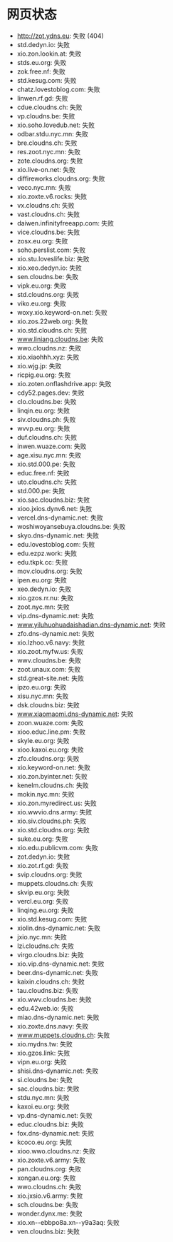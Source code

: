 # 网页状态
- http://zot.ydns.eu: 失败 (404)
- std.dedyn.io: 失败
- xio.zon.lookin.at: 失败
- stds.eu.org: 失败
- zok.free.nf: 失败
- std.kesug.com: 失败
- chatz.lovestoblog.com: 失败
- linwen.rf.gd: 失败
- cdue.cloudns.ch: 失败
- vp.cloudns.be: 失败
- xio.soho.lovedub.net: 失败
- odbar.stdu.nyc.mn: 失败
- bre.cloudns.ch: 失败
- res.zoot.nyc.mn: 失败
- zote.cloudns.org: 失败
- xio.live-on.net: 失败
- diffireworks.cloudns.org: 失败
- veco.nyc.mn: 失败
- xio.zoxte.v6.rocks: 失败
- vx.cloudns.ch: 失败
- vast.cloudns.ch: 失败
- daiwen.infinityfreeapp.com: 失败
- vice.cloudns.be: 失败
- zosx.eu.org: 失败
- soho.perslist.com: 失败
- xio.stu.loveslife.biz: 失败
- xio.xeo.dedyn.io: 失败
- sen.cloudns.be: 失败
- vipk.eu.org: 失败
- std.cloudns.org: 失败
- viko.eu.org: 失败
- woxy.xio.keyword-on.net: 失败
- xio.zos.22web.org: 失败
- xio.std.cloudns.ch: 失败
- www.liniang.cloudns.be: 失败
- wwo.cloudns.nz: 失败
- xio.xiaohhh.xyz: 失败
- xio.wjg.jp: 失败
- ricpig.eu.org: 失败
- xio.zoten.onflashdrive.app: 失败
- cdy52.pages.dev: 失败
- clo.cloudns.be: 失败
- linqin.eu.org: 失败
- siv.cloudns.ph: 失败
- wvvp.eu.org: 失败
- duf.cloudns.ch: 失败
- inwen.wuaze.com: 失败
- age.xisu.nyc.mn: 失败
- xio.std.000.pe: 失败
- educ.free.nf: 失败
- uto.cloudns.ch: 失败
- std.000.pe: 失败
- xio.sac.cloudns.biz: 失败
- xioo.jxios.dynv6.net: 失败
- vercel.dns-dynamic.net: 失败
- woshiwoyansebuya.cloudns.be: 失败
- skyo.dns-dynamic.net: 失败
- edu.lovestoblog.com: 失败
- edu.ezpz.work: 失败
- edu.tkpk.cc: 失败
- mov.cloudns.org: 失败
- ipen.eu.org: 失败
- xeo.dedyn.io: 失败
- xio.gzos.rr.nu: 失败
- zoot.nyc.mn: 失败
- vip.dns-dynamic.net: 失败
- www.yiluhuohuadaishadian.dns-dynamic.net: 失败
- zfo.dns-dynamic.net: 失败
- xio.lzhoo.v6.navy: 失败
- xio.zoot.myfw.us: 失败
- wwv.cloudns.be: 失败
- zoot.unaux.com: 失败
- std.great-site.net: 失败
- ipzo.eu.org: 失败
- xisu.nyc.mn: 失败
- dsk.cloudns.biz: 失败
- www.xiaomaomi.dns-dynamic.net: 失败
- zoon.wuaze.com: 失败
- xioo.educ.line.pm: 失败
- skyle.eu.org: 失败
- xioo.kaxoi.eu.org: 失败
- zfo.cloudns.org: 失败
- xio.keyword-on.net: 失败
- xio.zon.byinter.net: 失败
- kenelm.cloudns.ch: 失败
- mokin.nyc.mn: 失败
- xio.zon.myredirect.us: 失败
- xio.wwvio.dns.army: 失败
- xio.siv.cloudns.ph: 失败
- xio.std.cloudns.org: 失败
- suke.eu.org: 失败
- xio.edu.publicvm.com: 失败
- zot.dedyn.io: 失败
- xio.zot.rf.gd: 失败
- svip.cloudns.org: 失败
- muppets.cloudns.ch: 失败
- skvip.eu.org: 失败
- vercl.eu.org: 失败
- linqing.eu.org: 失败
- xio.std.kesug.com: 失败
- xiolin.dns-dynamic.net: 失败
- jxio.nyc.mn: 失败
- lzi.cloudns.ch: 失败
- virgo.cloudns.biz: 失败
- xio.vip.dns-dynamic.net: 失败
- beer.dns-dynamic.net: 失败
- kaixin.cloudns.ch: 失败
- tau.cloudns.biz: 失败
- xio.wwv.cloudns.be: 失败
- edu.42web.io: 失败
- miao.dns-dynamic.net: 失败
- xio.zoxte.dns.navy: 失败
- www.muppets.cloudns.ch: 失败
- xio.mydns.tw: 失败
- xio.gzos.link: 失败
- vipn.eu.org: 失败
- shisi.dns-dynamic.net: 失败
- si.cloudns.be: 失败
- sac.cloudns.biz: 失败
- stdu.nyc.mn: 失败
- kaxoi.eu.org: 失败
- vp.dns-dynamic.net: 失败
- educ.cloudns.biz: 失败
- fox.dns-dynamic.net: 失败
- kcoco.eu.org: 失败
- xioo.wwo.cloudns.nz: 失败
- xio.zoxte.v6.army: 失败
- pan.cloudns.org: 失败
- xongan.eu.org: 失败
- wwo.cloudns.ch: 失败
- xio.jxsio.v6.army: 失败
- sch.cloudns.be: 失败
- wonder.dynx.me: 失败
- xio.xn--ebbpo8a.xn--y9a3aq: 失败
- ven.cloudns.biz: 失败
